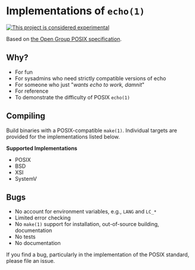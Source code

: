 # Implementations of `echo(1)`

[![This project is considered experimental](https://img.shields.io/badge/status-experimental-critical.svg)](https://benknoble.github.io/status/experimental/)

Based on [the Open Group POSIX specification](http://pubs.opengroup.org/onlinepubs/9699919799/).

## Why?

 - For fun
 - For sysadmins who need strictly compatible versions of echo
 - For someone who just "*wants echo to work, damnit*"
 - For reference
 - To demonstrate the difficulty of POSIX `echo(1)`

## Compiling

Build binaries with a POSIX-compatible `make(1)`. Individual targets are
provided for the implementations listed below.

**Supported Implementations**

 - POSIX
 - BSD
 - XSI
 - SystemV

## Bugs

 - No account for environment variables, e.g., `LANG` and `LC_*`
 - Limited error checking
 - No `make(1)` support for installation, out-of-source building, documentation
 - No tests
 - No documentation

If you find a bug, particularly in the implementation of the POSIX standard,
please file an issue.
